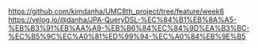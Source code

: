 https://github.com/kimdanha/UMC8th_project/tree/feature/week6
https://velog.io/@danha/JPA-QueryDSL-%EC%84%B1%EB%8A%A5-%EB%B3%91%EB%AA%A9-%EB%B6%84%EC%84%9D%EA%B3%BC-%EC%B5%9C%EC%A0%81%ED%99%94-%EC%A0%84%EB%9E%B5